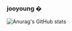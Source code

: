 ### jooyoung �
![Anurag's GitHub stats](https://github-readme-stats.vercel.app/api?username=Joojoo-o&show_icons=true&theme=radical)

<!--
**Joojoo-o/Joojoo-o** is a ✨ _special_ ✨ repository because its `README.md` (this file) appears on your GitHub profile.

Here are some ideas to get you started:

- 🔭 I’m currently working on ...
- 🌱 I’m currently learning ...
- 👯 I’m looking to collaborate on ...
- 🤔 I’m looking for help with ...
- 💬 Ask me about ...
- 📫 How to reach me: ...
- 😄 Pronouns: ...
- ⚡ Fun fact: ...
-->
